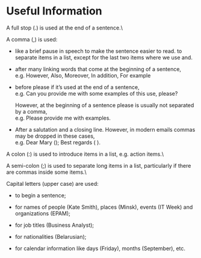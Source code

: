 Useful Information
==================

A full stop (.) is used at the end of a sentence.\

A comma (,) is used:

-   like a brief pause in speech to make the sentence easier to read. to
    separate items in a list, except for the last two items where we use
    and.

-   after many linking words that come at the beginning of a sentence,\
    e.g. However, Also, Moreover, In addition, For example

-   before please if it’s used at the end of a sentence,\
    e.g. Can you provide me with some examples of this use, please?

    However, at the beginning of a sentence please is usually not
    separated by a comma,\
    e.g. Please provide me with examples.

-   After a salutation and a closing line. However, in modern emails
    commas may be dropped in these cases,\
    e.g. Dear Mary (); Best regards ( ).

A colon (:) is used to introduce items in a list, e.g. action items.\

A semi-colon (;) is used to separate long items in a list, particularly
if there are commas inside some items.\

Capital letters (upper case) are used:

-   to begin a sentence;

-   for names of people (Kate Smith), places (Minsk), events (IT Week)
    and organizations (EPAM);

-   for job titles (Business Analyst);

-   for nationalities (Belarusian);

-   for calendar information like days (Friday), months (September),
    etc.


